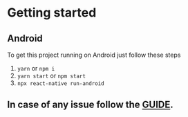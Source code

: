 # Getting started

## Android

To get this project running on Android just follow these steps

1. `yarn` or `npm i`
2. `yarn start` or `npm start`
3. `npx react-native run-android`

## In case of any issue follow the [GUIDE](https://facebook.github.io/react-native/docs/getting-started).
